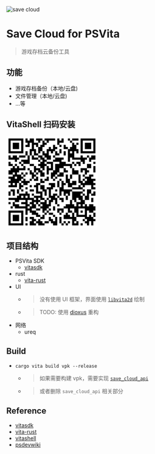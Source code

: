 ![save cloud](./screenshot.png)

# Save Cloud for PSVita

> 游戏存档云备份工具

## 功能

- 游戏存档备份（本地/云盘)
- 文件管理（本地/云盘)
- ...等

## VitaShell 扫码安装

![qrcode](./qrcode.png)

## 项目结构

- PSVita SDK
  - [vitasdk](https://github.com/vitasdk)
- rust
  - [vita-rust](https://github.com/vita-rust)
- UI
  - > 没有使用 UI 框架，界面使用 [`libvita2d`](https://github.com/xerpi/libvita2d) 绘制
  - > TODO: 使用 [dioxus](https://github.com/DioxusLabs/dioxus) 重构
- 网络
  - ureq

## Build

- `cargo vita build vpk --release`
  - > 如果需要构建 vpk，需要实现 [ `save_cloud_api`](./src/api.rs)
  - > 或者删除 `save_cloud_api` 相关部分

## Reference

- [vitasdk](https://github.com/vitasdk)
- [vita-rust](https://github.com/vita-rust)
- [vitashell](https://github.com/TheOfficialFloW/VitaShell)
- [psdevwiki](https://www.psdevwiki.com/vita/)
